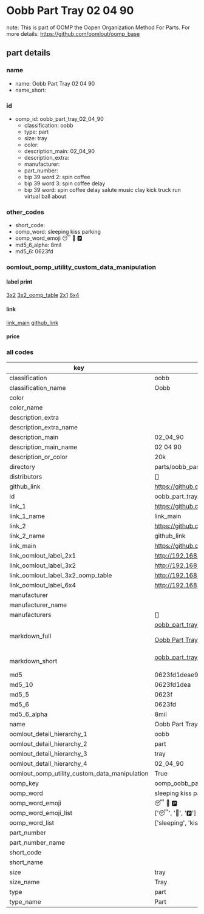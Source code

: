 # Oobb Part Tray 02 04 90  

note: This is part of OOMP the Oopen Organization Method For Parts. For more details: https://github.com/oomlout/oomp_base

##  part details





### name
* name: Oobb Part Tray 02 04 90
* name_short: 
### id
* oomp_id: oobb_part_tray_02_04_90
  * classification: oobb
  * type: part
  * size: tray
  * color: 
  * description_main: 02_04_90
  * description_extra: 
  * manufacturer: 
  * part_number: 
  * bip 39 word 2: spin coffee
  * bip 39 word 3: spin coffee delay
  * bip 39 word: spin coffee delay salute music clay kick truck run virtual ball about

### other_codes
* short_code: 
* oomp_word: sleeping kiss parking
* oomp_word_emoji :sleeping: :kiss: :parking:
* md5_6_alpha: 8mil
* md5_6: 0623fd






### oomlout_oomp_utility_custom_data_manipulation
#### label print
[3x2](http://192.168.1.245:1112/?label=oomp%208mil)
[3x2_oomp_table](http://192.168.1.107:1112/?label=oomp%208mil)
[2x1](http://192.168.1.242:1112/?label=oomp%208mil)
[6x4](http://192.168.1.55:1112/?label=oomp%208mil)    

#### link

[link_main](https://github.com/oomlout/oomlout_oomp_current_version_messy/tree/main/parts/oobb_part_tray_02_04_90) [github_link](https://github.com/oomlout/oomlout_oomp_part_src/tree/main/parts/oobb_part_tray_02_04_90)                             

#### price







### all codes 
| key | value |  
| --- | --- |  
| classification | oobb |  
| classification_name | Oobb |  
| color |  |  
| color_name |  |  
| description_extra |  |  
| description_extra_name |  |  
| description_main | 02_04_90 |  
| description_main_name | 02 04 90 |  
| description_or_color | 20k |  
| directory | parts/oobb_part_tray_02_04_90 |  
| distributors | [] |  
| github_link | https://github.com/oomlout/oomlout_oomp_part_src/tree/main/parts/oobb_part_tray_02_04_90 |  
| id | oobb_part_tray_02_04_90 |  
| link_1 | https://github.com/oomlout/oomlout_oomp_current_version_messy/tree/main/parts/oobb_part_tray_02_04_90 |  
| link_1_name | link_main |  
| link_2 | https://github.com/oomlout/oomlout_oomp_part_src/tree/main/parts/oobb_part_tray_02_04_90 |  
| link_2_name | github_link |  
| link_main | https://github.com/oomlout/oomlout_oomp_current_version_messy/tree/main/parts/oobb_part_tray_02_04_90 |  
| link_oomlout_label_2x1 | http://192.168.1.242:1112/?label=oomp%208mil |  
| link_oomlout_label_3x2 | http://192.168.1.245:1112/?label=oomp%208mil |  
| link_oomlout_label_3x2_oomp_table | http://192.168.1.107:1112/?label=oomp%208mil |  
| link_oomlout_label_6x4 | http://192.168.1.55:1112/?label=oomp%208mil |  
| manufacturer |  |  
| manufacturer_name |  |  
| manufacturers | [] |  
| markdown_full | [oobb_part_tray_02_04_90](https://github.com/oomlout/oomlout_oomp_current_version_messy/tree/main/parts/oobb_part_tray_02_04_90)<br>[](https://github.com/oomlout/oomlout_oomp_current_version_messy/tree/main/parts/oobb_part_tray_02_04_90)<br>[Oobb Part Tray 02 04 90](https://github.com/oomlout/oomlout_oomp_current_version_messy/tree/main/parts/oobb_part_tray_02_04_90)<br><br> |  
| markdown_short | [oobb_part_tray_02_04_90](https://github.com/oomlout/oomlout_oomp_current_version_messy/tree/main/parts/oobb_part_tray_02_04_90)<br><br> |  
| md5 | 0623fd1deae92f44a8c8fbec73cb4e8f |  
| md5_10 | 0623fd1dea |  
| md5_5 | 0623f |  
| md5_6 | 0623fd |  
| md5_6_alpha | 8mil |  
| name | Oobb Part Tray 02 04 90 |  
| oomlout_detail_hierarchy_1 | oobb |  
| oomlout_detail_hierarchy_2 | part |  
| oomlout_detail_hierarchy_3 | tray |  
| oomlout_detail_hierarchy_4 | 02_04_90 |  
| oomlout_oomp_utility_custom_data_manipulation | True |  
| oomp_key | oomp_oobb_part_tray_02_04_90 |  
| oomp_word | sleeping kiss parking |  
| oomp_word_emoji | :sleeping: :kiss: :parking: |  
| oomp_word_emoji_list | [':sleeping:', ':kiss:', ':parking:'] |  
| oomp_word_list | ['sleeping', 'kiss', 'parking'] |  
| part_number |  |  
| part_number_name |  |  
| short_code |  |  
| short_name |  |  
| size | tray |  
| size_name | Tray |  
| type | part |  
| type_name | Part |  
